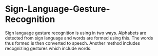 # Sign-Language-Gesture-Recognition
Sign language gesture recognition is using in two ways. Alphabets are detected from sign language and words are formed using this. The words thus formed is then converted to speech. Another method includes recognizing gestures which include words.
